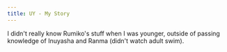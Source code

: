 ```yaml
---
title: UY - My Story
---
```

I didn't really know Rumiko's stuff when I was younger, outside of passing knowledge of Inuyasha and Ranma (didn't watch adult swim). 